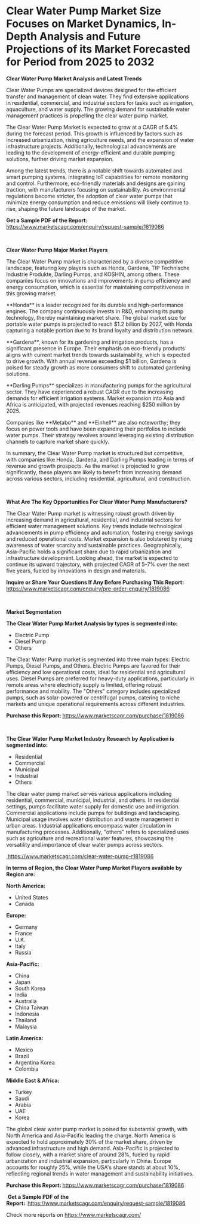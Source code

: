 <p><h1>Clear Water Pump Market Size Focuses on Market Dynamics, In-Depth Analysis and Future Projections of its Market Forecasted for Period from 2025 to 2032</h1></p><p><strong>Clear Water Pump Market Analysis and Latest Trends</strong></p>
<p><p>Clear Water Pumps are specialized devices designed for the efficient transfer and management of clean water. They find extensive applications in residential, commercial, and industrial sectors for tasks such as irrigation, aquaculture, and water supply. The growing demand for sustainable water management practices is propelling the clear water pump market.</p><p>The Clear Water Pump Market is expected to grow at a CAGR of 5.4% during the forecast period. This growth is influenced by factors such as increased urbanization, rising agriculture needs, and the expansion of water infrastructure projects. Additionally, technological advancements are leading to the development of energy-efficient and durable pumping solutions, further driving market expansion.</p><p>Among the latest trends, there is a notable shift towards automated and smart pumping systems, integrating IoT capabilities for remote monitoring and control. Furthermore, eco-friendly materials and designs are gaining traction, with manufacturers focusing on sustainability. As environmental regulations become stricter, the adoption of clear water pumps that minimize energy consumption and reduce emissions will likely continue to rise, shaping the future landscape of the market.</p></p>
<p><strong>Get a Sample PDF of the Report:&nbsp;</strong> <a href="https://www.marketscagr.com/enquiry/request-sample/1819086?utm_campaign=3115&utm_medium=2&utm_source=Github&utm_content=ia&utm_term=09042025&utm_id=clear-water-pump">https://www.marketscagr.com/enquiry/request-sample/1819086</a></p>
<p>&nbsp;</p>
<p><strong>Clear Water Pump Major Market Players</strong></p>
<p><p>The Clear Water Pump market is characterized by a diverse competitive landscape, featuring key players such as Honda, Gardena, TIP Technische Industrie Produkte, Darling Pumps, and KOSHIN, among others. These companies focus on innovations and improvements in pump efficiency and energy consumption, which is essential for maintaining competitiveness in this growing market.</p><p>**Honda** is a leader recognized for its durable and high-performance engines. The company continuously invests in R&D, enhancing its pump technology, thereby maintaining market share. The global market size for portable water pumps is projected to reach $1.2 billion by 2027, with Honda capturing a notable portion due to its brand loyalty and distribution network.</p><p>**Gardena**, known for its gardening and irrigation products, has a significant presence in Europe. Their emphasis on eco-friendly products aligns with current market trends towards sustainability, which is expected to drive growth. With annual revenue exceeding $1 billion, Gardena is poised for steady growth as more consumers shift to automated gardening solutions.</p><p>**Darling Pumps** specializes in manufacturing pumps for the agricultural sector. They have experienced a robust CAGR due to the increasing demands for efficient irrigation systems. Market expansion into Asia and Africa is anticipated, with projected revenues reaching $250 million by 2025.</p><p>Companies like **Metabo** and **Einhell** are also noteworthy; they focus on power tools and have been expanding their portfolios to include water pumps. Their strategy revolves around leveraging existing distribution channels to capture market share quickly.</p><p>In summary, the Clear Water Pump market is structured but competitive, with companies like Honda, Gardena, and Darling Pumps leading in terms of revenue and growth prospects. As the market is projected to grow significantly, these players are likely to benefit from increasing demand across various sectors, including residential, agricultural, and construction.</p></p>
<p>&nbsp;</p>
<p><strong>What Are The Key Opportunities For Clear Water Pump Manufacturers?</strong></p>
<p><p>The Clear Water Pump market is witnessing robust growth driven by increasing demand in agricultural, residential, and industrial sectors for efficient water management solutions. Key trends include technological advancements in pump efficiency and automation, fostering energy savings and reduced operational costs. Market expansion is also bolstered by rising awareness of water scarcity and sustainable practices. Geographically, Asia-Pacific holds a significant share due to rapid urbanization and infrastructure development. Looking ahead, the market is expected to continue its upward trajectory, with projected CAGR of 5-7% over the next five years, fueled by innovations in design and materials.</p></p>
<p><strong>Inquire or Share Your Questions If Any Before Purchasing This Report:</strong> <a href="https://www.marketscagr.com/enquiry/pre-order-enquiry/1819086?utm_campaign=3115&utm_medium=2&utm_source=Github&utm_content=ia&utm_term=09042025&utm_id=clear-water-pump">https://www.marketscagr.com/enquiry/pre-order-enquiry/1819086</a></p>
<p>&nbsp;</p>
<p><strong>Market Segmentation</strong></p>
<p><strong>The Clear Water Pump Market Analysis by types is segmented into:</strong></p>
<p><ul><li>Electric Pump</li><li>Diesel Pump</li><li>Others</li></ul></p>
<p><p>The Clear Water Pump market is segmented into three main types: Electric Pumps, Diesel Pumps, and Others. Electric Pumps are favored for their efficiency and low operational costs, ideal for residential and agricultural uses. Diesel Pumps are preferred for heavy-duty applications, particularly in remote areas where electricity supply is limited, offering robust performance and mobility. The "Others" category includes specialized pumps, such as solar-powered or centrifugal pumps, catering to niche markets and unique operational requirements across different industries.</p></p>
<p><strong>Purchase this Report:&nbsp;</strong><a href="https://www.marketscagr.com/purchase/1819086?utm_campaign=3115&utm_medium=2&utm_source=Github&utm_content=ia&utm_term=09042025&utm_id=clear-water-pump">https://www.marketscagr.com/purchase/1819086</a></p>
<p>&nbsp;</p>
<p><strong>The Clear Water Pump Market Industry Research by Application is segmented into:</strong></p>
<p><ul><li>Residential</li><li>Commercial</li><li>Municipal</li><li>Industrial</li><li>Others</li></ul></p>
<p><p>The clear water pump market serves various applications including residential, commercial, municipal, industrial, and others. In residential settings, pumps facilitate water supply for domestic use and irrigation. Commercial applications include pumps for buildings and landscaping. Municipal usage involves water distribution and waste management in urban areas. Industrial applications encompass water circulation in manufacturing processes. Additionally, "others" refers to specialized uses such as agriculture and recreational water features, showcasing the versatility and importance of clear water pumps across sectors.</p></p>
<p><a href="https://www.marketscagr.com/clear-water-pump-r1819086?utm_campaign=3115&utm_medium=2&utm_source=Github&utm_content=ia&utm_term=09042025&utm_id=clear-water-pump">&nbsp;https://www.marketscagr.com/clear-water-pump-r1819086</a></p>
<p><strong>In terms of Region, the Clear Water Pump Market Players available by Region are:</strong></p>
<p>
    <p> <strong> North America: </strong>
        <ul>
            <li>United States</li>
            <li>Canada</li>
        </ul>
        </p> 
    <p> <strong> Europe: </strong>
        <ul>
            <li>Germany</li>
            <li>France</li>
            <li>U.K.</li>
            <li>Italy</li>
            <li>Russia</li>
        </ul>
        </p> 
    <p> <strong> Asia-Pacific: </strong>
        <ul>
            <li>China</li>
            <li>Japan</li>
            <li>South Korea</li>
            <li>India</li>
            <li>Australia</li>
            <li>China Taiwan</li>
            <li>Indonesia</li>
            <li>Thailand</li>
            <li>Malaysia</li>
        </ul>
        </p> 
    <p> <strong> Latin America: </strong>
        <ul>
            <li>Mexico</li>
            <li>Brazil</li>
            <li>Argentina Korea</li>
            <li>Colombia</li>
        </ul>
        </p> 
    <p> <strong> Middle East & Africa: </strong>
        <ul>
            <li>Turkey</li>
            <li>Saudi</li>
            <li>Arabia</li>
            <li>UAE</li>
            <li>Korea</li>
        </ul>
    </p>
    </p>
<p><p>The global clear water pump market is poised for substantial growth, with North America and Asia-Pacific leading the charge. North America is expected to hold approximately 30% of the market share, driven by advanced infrastructure and high demand. Asia-Pacific is projected to follow closely, with a market share of around 28%, fueled by rapid urbanization and industrial expansion, particularly in China. Europe accounts for roughly 25%, while the USA's share stands at about 10%, reflecting regional trends in water management and sustainability initiatives.</p></p>
<p><strong>Purchase this Report: </strong><a href="https://www.marketscagr.com/purchase/1819086?utm_campaign=3115&utm_medium=2&utm_source=Github&utm_content=ia&utm_term=09042025&utm_id=clear-water-pump">https://www.marketscagr.com/purchase/1819086</a></p>
<p>&nbsp;<strong>Get a Sample PDF of the Report:&nbsp;&nbsp;</strong><a href="https://www.marketscagr.com/enquiry/request-sample/1819086?utm_campaign=3115&utm_medium=2&utm_source=Github&utm_content=ia&utm_term=09042025&utm_id=clear-water-pump">https://www.marketscagr.com/enquiry/request-sample/1819086</a></p>
<p><strong></strong></p>
<p>Check more reports on <a href="https://www.marketscagr.com/?utm_campaign=3115&utm_medium=2&utm_source=Github&utm_content=ia&utm_term=09042025&utm_id=clear-water-pump">https://www.marketscagr.com/</a></p>